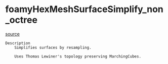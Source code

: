 # foamyHexMeshSurfaceSimplify_non_octree

[source](github.com/OpenFOAM-jp/OpenFOAM-utilities-tutorials-jp/blob/master/v1906/mesh/generation/foamyMesh/foamyHexMeshSurfaceSimplify/foamyHexMeshSurfaceSimplify_non_octree.C/foamyHexMeshSurfaceSimplify_non_octree.C)

```
Description
    Simplifies surfaces by resampling.

    Uses Thomas Lewiner's topology preserving MarchingCubes.


```

